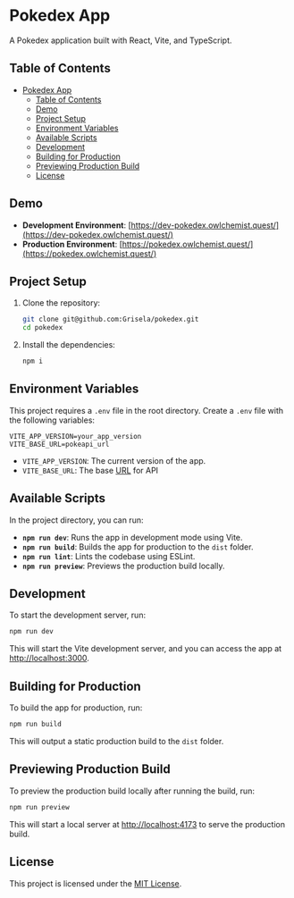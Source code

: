 # Pokedex App

A Pokedex application built with React, Vite, and TypeScript.

## Table of Contents

- [Pokedex App](#pokedex-app)
  - [Table of Contents](#table-of-contents)
  - [Demo](#demo)
  - [Project Setup](#project-setup)
  - [Environment Variables](#environment-variables)
  - [Available Scripts](#available-scripts)
  - [Development](#development)
  - [Building for Production](#building-for-production)
  - [Previewing Production Build](#previewing-production-build)
  - [License](#license)

## Demo

- **Development Environment**: [https://dev-pokedex.owlchemist.quest/](https://dev-pokedex.owlchemist.quest/)
- **Production Environment**: [https://pokedex.owlchemist.quest/](https://pokedex.owlchemist.quest/)

## Project Setup

1. Clone the repository:

   ```bash
   git clone git@github.com:Grisela/pokedex.git
   cd pokedex
   ```

2. Install the dependencies:

   ```bash
   npm i
   ```

## Environment Variables

This project requires a `.env` file in the root directory. Create a `.env` file with the following variables:

```env
VITE_APP_VERSION=your_app_version
VITE_BASE_URL=pokeapi_url
```

- `VITE_APP_VERSION`: The current version of the app.
- `VITE_BASE_URL`: The base [URL](https://pokeapi.co/) for API

## Available Scripts

In the project directory, you can run:

- **`npm run dev`**: Runs the app in development mode using Vite.
- **`npm run build`**: Builds the app for production to the `dist` folder.
- **`npm run lint`**: Lints the codebase using ESLint.
- **`npm run preview`**: Previews the production build locally.

## Development

To start the development server, run:

```bash
npm run dev
```

This will start the Vite development server, and you can access the app at [http://localhost:3000](http://localhost:3000).

## Building for Production

To build the app for production, run:

```bash
npm run build
```

This will output a static production build to the `dist` folder.

## Previewing Production Build

To preview the production build locally after running the build, run:

```bash
npm run preview
```

This will start a local server at [http://localhost:4173](http://localhost:4173) to serve the production build.

## License

This project is licensed under the [MIT License](LICENSE).
